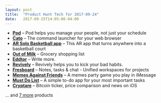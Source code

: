 ```yaml
---
layout: post
title:  "Product Hunt Tech for 2017-09-24"
date:   2017-09-25T14:05:06-04:00
---
```


* **[Pod](https://www.producthunt.com/posts/pod-3?utm_campaign=producthunt-api&utm_medium=api&utm_source=Application%3A+Daily+Digest+RSS+%28ID%3A+3202%29)** – Pod helps you manage your people, not just your schedule
* **[Cato](https://www.producthunt.com/posts/cato?utm_campaign=producthunt-api&utm_medium=api&utm_source=Application%3A+Daily+Digest+RSS+%28ID%3A+3202%29)** – The command launcher for your web browser
* **[AR Solo Basketball app](https://www.producthunt.com/posts/ar-solo-basketball-app?utm_campaign=producthunt-api&utm_medium=api&utm_source=Application%3A+Daily+Digest+RSS+%28ID%3A+3202%29)** – This AR app that turns anywhere into a basketball court
* **[Out of Milk](https://www.producthunt.com/posts/out-of-milk?utm_campaign=producthunt-api&utm_medium=api&utm_source=Application%3A+Daily+Digest+RSS+%28ID%3A+3202%29)** – Grocery shopping list
* **[Eddtor](https://www.producthunt.com/posts/eddtor?utm_campaign=producthunt-api&utm_medium=api&utm_source=Application%3A+Daily+Digest+RSS+%28ID%3A+3202%29)** – Write more.
* **[Revively](https://www.producthunt.com/posts/revively?utm_campaign=producthunt-api&utm_medium=api&utm_source=Application%3A+Daily+Digest+RSS+%28ID%3A+3202%29)** – Revively helps you to kick your bad habits.
* **[Fresboard](https://www.producthunt.com/posts/fresboard?utm_campaign=producthunt-api&utm_medium=api&utm_source=Application%3A+Daily+Digest+RSS+%28ID%3A+3202%29)** – Notes, tasks & chat - Unified workspaces for projects
* **[Memes Against Friends](https://www.producthunt.com/posts/memes-against-friends?utm_campaign=producthunt-api&utm_medium=api&utm_source=Application%3A+Daily+Digest+RSS+%28ID%3A+3202%29)** – A memes party game you play in iMessage
* **[Must Do List](https://www.producthunt.com/posts/must-do-list?utm_campaign=producthunt-api&utm_medium=api&utm_source=Application%3A+Daily+Digest+RSS+%28ID%3A+3202%29)** – A simple to-do app for your most important tasks
* **[Cryptare](https://www.producthunt.com/posts/cryptare?utm_campaign=producthunt-api&utm_medium=api&utm_source=Application%3A+Daily+Digest+RSS+%28ID%3A+3202%29)** – Bitcoin ticker, price comparison and news on iOS

… and [7 more](https://www.producthunt.com/tech) products